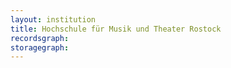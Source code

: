 ```yaml
---
layout: institution
title: Hochschule für Musik und Theater Rostock
recordsgraph: 
storagegraph: 
---
```

